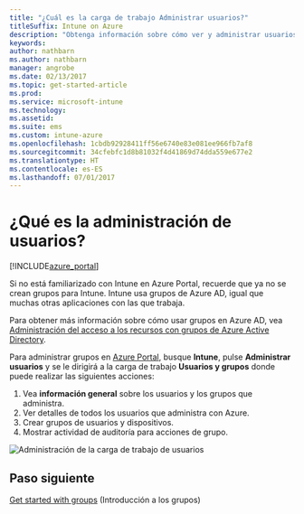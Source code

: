 ```yaml
---
title: "¿Cuál es la carga de trabajo Administrar usuarios?"
titleSuffix: Intune on Azure
description: "Obtenga información sobre cómo ver y administrar usuarios mediante Microsoft Intune y Azure\"."
keywords: 
author: nathbarn
ms.author: nathbarn
manager: angrobe
ms.date: 02/13/2017
ms.topic: get-started-article
ms.prod: 
ms.service: microsoft-intune
ms.technology: 
ms.assetid: 
ms.suite: ems
ms.custom: intune-azure
ms.openlocfilehash: 1cbdb92928411ff56e6740e83e081ee966fb7af8
ms.sourcegitcommit: 34cfebfc1d8b81032f4d41869d74dda559e677e2
ms.translationtype: HT
ms.contentlocale: es-ES
ms.lasthandoff: 07/01/2017
---
```

# <a name="what-is-user-management"></a>¿Qué es la administración de usuarios?


[!INCLUDE[azure_portal](./includes/azure_portal.md)]

Si no está familiarizado con Intune en Azure Portal, recuerde que ya no se crean grupos para Intune. Intune usa grupos de Azure AD, igual que muchas otras aplicaciones con las que trabaja.

Para obtener más información sobre cómo usar grupos en Azure AD, vea [Administración del acceso a los recursos con grupos de Azure Active Directory](https://docs.microsoft.com/azure/active-directory/active-directory-manage-groups).

Para administrar grupos en [Azure Portal](https://portal.azure.com), busque **Intune**, pulse **Administrar usuarios** y se le dirigirá a la carga de trabajo **Usuarios y grupos** donde puede realizar las siguientes acciones:

1. Vea **información general** sobre los usuarios y los grupos que administra.
2. Ver detalles de todos los usuarios que administra con Azure.
3. Crear grupos de usuarios y dispositivos.
4. Mostrar actividad de auditoría para acciones de grupo.

![Administración de la carga de trabajo de usuarios](./media/manage-users.png)


## <a name="next-step"></a>Paso siguiente

[Get started with groups](groups-get-started.md) (Introducción a los grupos)
